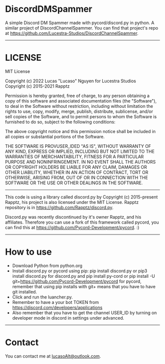 
# DiscordDMSpammer
A simple Discord DM Spammer made with pycord/discord.py in python. A similar project of DiscordChannelSpammer. You can find that project's repo at https://github.com/Lucestra-Studios/DiscordChannelSpammer.
___

# LICENSE
MIT License

Copyright (c) 2022 Lucas "Lucaso" Nguyen for Lucestra Studios <br>
Copyright (c) 2015-2021 Rapptz

Permission is hereby granted, free of charge, to any person obtaining a copy
of this software and associated documentation files (the "Software"), to deal
in the Software without restriction, including without limitation the rights
to use, copy, modify, merge, publish, distribute, sublicense, and/or sell
copies of the Software, and to permit persons to whom the Software is
furnished to do so, subject to the following conditions:

The above copyright notice and this permission notice shall be included in all
copies or substantial portions of the Software.

THE SOFTWARE IS PROVUSER_IDED "AS IS", WITHOUT WARRANTY OF ANY KIND, EXPRESS OR
IMPLIED, INCLUDING BUT NOT LIMITED TO THE WARRANTIES OF MERCHANTABILITY,
FITNESS FOR A PARTICULAR PURPOSE AND NONINFRINGEMENT. IN NO EVENT SHALL THE
AUTHORS OR COPYRIGHT HOLDERS BE LIABLE FOR ANY CLAIM, DAMAGES OR OTHER
LIABILITY, WHETHER IN AN ACTION OF CONTRACT, TORT OR OTHERWISE, ARISING FROM,
OUT OF OR IN CONNECTION WITH THE SOFTWARE OR THE USE OR OTHER DEALINGS IN THE
SOFTWARE.
_____

This code is using a library called discord.py by Copyright (c) 2015-present Rapptz, his project is also licensed under the MIT License. 
Rapptz repository is in https://github.com/Rapptz/discord.py.

Discord.py was recently discontinued by it's owner Rapptz, and his affiliates. Therefore you can use a fork of this framework called pycord, you can find this at https://github.com/Pycord-Development/pycord. :)
_______________

# How to use
- Download Python from python.org
- Install discord.py or pycord using pip: pip install discord.py or pip3 install discord.py for discord.py and pip install py-cord or pip install -U git+https://github.com/Pycord-Development/pycord for pycord, remember that using pip installs with git+ means that you have to have git installed.
- Click and run the luancher.py.
- Remember to have a your bot TOKEN from https://discord.com/developers/applications
- Also remember that you have to get the channel USER_ID by turning on developer mode in discord in settings under advanced.
----
# Contact
You can contact me at lucasoAlt@outlook.com.
